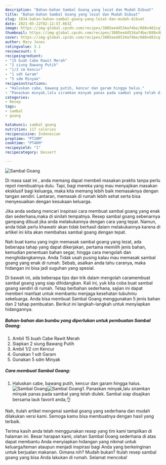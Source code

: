 ```yaml
---
description: "Bahan-bahan Sambal Goang yang lezat dan Mudah Dibuat"
title: "Bahan-bahan Sambal Goang yang lezat dan Mudah Dibuat"
slug: 1034-bahan-bahan-sambal-goang-yang-lezat-dan-mudah-dibuat
date: 2021-05-22T02:12:57.663Z
image: https://img-global.cpcdn.com/recipes/3805ee4d534af4be/680x482cq70/sambal-goang-foto-resep-utama.jpg
thumbnail: https://img-global.cpcdn.com/recipes/3805ee4d534af4be/680x482cq70/sambal-goang-foto-resep-utama.jpg
cover: https://img-global.cpcdn.com/recipes/3805ee4d534af4be/680x482cq70/sambal-goang-foto-resep-utama.jpg
author: Mary Jones
ratingvalue: 3.1
reviewcount: 6
recipeingredient:
- "15 buah Cabe Rawit Merah"
- "2 siung Bawang Putih"
- "1/2 cm Kencur"
- "1 sdt Garam"
- "5 sdm Minyak"
recipeinstructions:
- "Haluskan cabe, bawang putih, kencur dan garam hingga halus."
- "Panaskan minyak,lalu siramkan minyak panas pada sambal yang telah diulek. Sambal siap disajikan bersama lauk favorit anda,👌"
categories:
- Resep
tags:
- sambal
- goang

katakunci: sambal goang 
nutrition: 117 calories
recipecuisine: Indonesian
preptime: "PT20M"
cooktime: "PT46M"
recipeyield: "1"
recipecategory: Dessert

---
```



![Sambal Goang](https://img-global.cpcdn.com/recipes/3805ee4d534af4be/680x482cq70/sambal-goang-foto-resep-utama.jpg)

Di masa  saat ini , anda memang dapat membeli masakan praktis tanpa perlu repot membuatnya dulu. Tapi, bagi mereka yang mau menyajikan masakan eksklusif bagi keluarga, maka kita memang lebih baik memasaknya dengan tangan sendiri. Lantaran, memasak di rumah lebih sehat serta bisa menyesuaikan dengan kesukaan keluarga.

Jika anda sedang mencari inspirasi cara membuat sambal goang yang enak dan sederhana,maka di sinilah tempatnya. Resep sambal goang  sebenarnya gampang dibuat jika anda melakukannya dengan cara yang tepat. Namun, anda tidak perlu khawatir akan tidak berhasil dalam melakukannya 
karena di artikel ini kita akan membahas sambal goang dengan tepat.  



Nah buat kamu yang ingin memasak sambal goang yang lezat, ada beberapa tahap yang dapat dikerjakan, pertama memilih jenis bahan, kemudian penentuan bahan segar, hingga cara mengolah dan menghidangkannya. Anda Tidak usah pusing kalau mau memasak sambal goang yang enak di rumah. Sebab, asalkan anda  tahu caranya, maka hidangan ini bisa jadi suguhan yang spesial.

Di bawah ini, ada beberapa tips dan trik dalam mengolah caramembuat sambal goang yang siap dihidangkan. Kali ini, yuk kita coba buat sambal goang sendiri di rumah. Tetap berbahan sederhana, sajian ini dapat memberi manfaat untuk membantu menjaga kesehatan tubuhmu sekeluarga. Anda bisa membuat Sambal Goang menggunakan 5 jenis bahan dan 2 tahap pembuatan. Berikut ini langkah-langkah untuk menyiapkan hidangannya.

<!--inarticleads1-->

##### Bahan-bahan dan bumbu yang diperlukan untuk pembuatan Sambal Goang:

1. Ambil 15 buah Cabe Rawit Merah
1. Siapkan 2 siung Bawang Putih
1. Ambil 1/2 cm Kencur
1. Gunakan 1 sdt Garam
1. Gunakan 5 sdm Minyak




<!--inarticleads2-->

##### Cara membuat Sambal Goang:

1. Haluskan cabe, bawang putih, kencur dan garam hingga halus.
<img src="https://img-global.cpcdn.com/steps/3d2b8105e8526357/160x128cq70/sambal-goang-langkah-memasak-1-foto.jpg" alt="Sambal Goang"><img src="https://img-global.cpcdn.com/steps/f9171d57bbea2a34/160x128cq70/sambal-goang-langkah-memasak-1-foto.jpg" alt="Sambal Goang">1. Panaskan minyak,lalu siramkan minyak panas pada sambal yang telah diulek. Sambal siap disajikan bersama lauk favorit anda,👌




Nah, itulah artikel mengenai  sambal goang  yang sederhana dan mudah dilakukan versi kami. Semoga kamu bisa membuatnya dengan hasil yang terbaik. 

Terima kasih anda telah menggunakan resep yang tim kami tampilkan di halaman ini. Besar harapan kami, olahan  Sambal Goang sederhana di atas dapat membantu Anda menyiapkan hidangan yang nikmat untuk keluarga/teman ataupun menjadi inspirasi bagi Anda yang berkeinginan untuk berjualan makanan. Gimana nih? Mudah bukan? Itulah resep sambal goang yang bisa Anda lakukan di rumah. Selamat mencoba!

